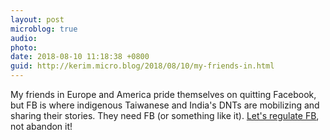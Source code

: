 ```yaml
---
layout: post
microblog: true
audio: 
photo: 
date: 2018-08-10 11:18:38 +0800
guid: http://kerim.micro.blog/2018/08/10/my-friends-in.html
---
```

My friends in Europe and America pride themselves on quitting Facebook, but FB is where indigenous Taiwanese and India's DNTs are mobilizing and sharing their stories. They need FB (or something like it). [Let's regulate FB](https://venturebeat.com/2018/04/14/5-ways-congress-could-regulate-facebook/), not abandon it!
